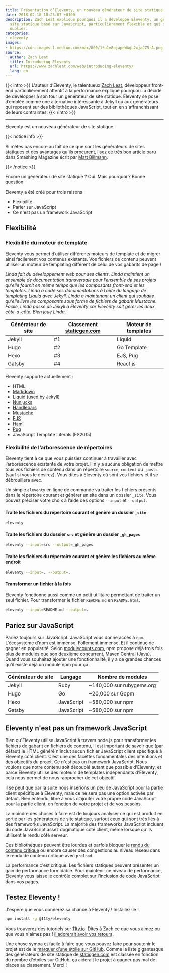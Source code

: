 ```yaml
---
title: Présentation d’Eleventy, un nouveau générateur de site statique
date: 2018-02-18 10:23:07 +0100
description: Zach Leat explique pourquoi il a développé Eleventy, un générateur de
  site statique basé sur JavaScript, particulièrement flexible et qui sait se faire
  oublier.
categories:
- eleventy
images:
- https://cdn-images-1.medium.com/max/800/1*u1v8ojapeWAgL2xjaJZ5rA.png
source:
  author: Zach Leat
  title: Introducing Eleventy
  url: https://www.zachleat.com/web/introducing-eleventy/
  lang: en
---
```


{{< intro >}} L'auteur d’Eleventy, le talentueux
[Zach Leat](https://twitter.com/zachleat), développeur front-end
particulièrement attentif à la performance explique pourquoi il a décidé de
développer à son tour un générateur de site statique. Eleventy se pose d’emblée
comme une alternative intéressante à Jekyll ou aux générateurs qui reposent sur
des bibliothèques JavaScript, tout en en s'affranchissant de leurs contraintes.
{{< /intro >}}

---

Eleventy est un nouveau générateur de site statique.

{{< notice info >}}

Si n'êtes pas encore au fait de ce que sont les générateurs
de sites statiques et des avantages qu'ils procurent, lisez
[ce très bon article](https://www.smashingmagazine.com/2015/11/modern-static-website-generators-next-big-thing/)
paru dans Smashing Magazine écrit par
[Matt Biilmann](https://twitter.com/biilmann).

{{< /notice >}}

Encore un générateur de site statique ? Oui. Mais pourquoi ? Bonne question.

Eleventy a été créé pour trois raisons :

-  Flexibilité
-  Parier sur JavaScript
-  Ce n'est pas un framework JavaScript

## Flexibilité

### Flexibilité du moteur de template

Eleventy vous permet d’utiliser différents moteurs de template et de migrer
ainsi facilement vos contenus existants. Vos fichiers de contenu peuvent
utiliser un moteur de templating différent de celui de vos gabarits de page !

_Linda fait du développement web pour ses clients. Linda maintient un ensemble
de documentation transversale pour l’ensemble de ses projets qu'elle fournit en
même temps que les composants front-end et les templates. Linda a codé ses
documentations à l’aide du langage de templating Liquid avec Jekyll. Linda a
maintenant un client qui souhaite qu'elle livre les composants sous forme de
fichiers de gabarit Mustache. Facile, Linda passe de Jekyll à Eleventy car
Eleventy sait gérer les deux côte-à-côte. Bien joué Linda._

| Générateur de site | Classement [staticgen.com](https://www.staticgen.com/) | Moteur de templates |
| ------------------ | ------------------------------------------------------ | ------------------- |
| Jekyll             | #1                                                     | Liquid              |
| Hugo               | #2                                                     | Go Template         |
| Hexo               | #3                                                     | EJS, Pug            |
| Gatsby             | #4                                                     | React.js            |

Eleventy supporte actuellement :

-  HTML
-  [Markdown](https://github.com/markdown-it/markdown-it)
-  [Liquid](https://www.npmjs.com/package/liquidjs) (used by Jekyll)
-  [Nunjucks](https://mozilla.github.io/nunjucks/)
-  [Handlebars](https://github.com/wycats/handlebars.js)
-  [Mustache](https://github.com/janl/mustache.js/)
-  [EJS](https://www.npmjs.com/package/ejs)
-  [Haml](https://github.com/tj/haml.js)
-  [Pug](https://github.com/pugjs/pug)
-  JavaScript Template Literals (ES2015)

### Flexibilité de l’arborescence de répertoires

Eleventy tient à ce que vous puissiez continuer à travailler avec l’arborescence
existante de votre projet. Il n'y a aucune obligation de mettre tous vos
fichiers de contenu dans un répertoire `source`, `content` ou `_posts` (sauf si
vous le désirez). Vous dites à Eleventy où sont vos fichiers et il se
débrouillera avec.

Un simple `eleventy` en ligne de commande va traiter les fichiers présents dans
le répertoire courant et générer un site dans un dossier `_site`. Vous pouvez
préciser votre choix à l’aide des options `--input` et `--output`.

#### Traite les fichiers du répertoire courant et génère un dossier `_site`

```sh
eleventy
```

#### Traite les fichiers du dossier `src` et génère un dossier `_gh_pages`

```sh
eleventy --input=src --output=_gh_pages
```

#### Traite les fichiers du répertoire courant et génère les fichiers au même endroit

```sh
eleventy --input=. --output=.
```

#### Transformer un fichier à la fois

Eleventy fonctionne aussi comme un petit utilitaire permettant de traiter un
seul fichier. Pour transformer le fichier `README.md` en `README.html`.

```sh
eleventy --input=README.md --output=.
```

## Pariez sur JavaScript

Pariez toujours sur JavaScript. JavaScript vous donne accès à `npm`.
L'écosystème d’npm est immense. Follement immense. Et il continue de gagner en
popularité. Selon [modulecounts.com](http://www.modulecounts.com/), npm propose
déjà trois fois plus de modules que son deuxième concurrent, Maven Central
(Java). Quand vous souhaitez ajouter une fonctionnalité, il y a de grandes
chances qu'il existe déjà un module npm pour ça.

| Générateur de site | Langage    | Nombre de modules         |
| ------------------ | ---------- | ------------------------- |
| Jekyll             | Ruby       | ~140,000 sur rubygems.org |
| Hugo               | Go         | ~20,000 sur Gopm          |
| Hexo               | JavaScript | ~580,000 sur npm          |
| Gatsby             | JavaScript | ~580,000 sur npm          |

## Eleventy n'est pas un framework JavaScript

Bien qu'Eleventy utilise JavaScript à travers node.js pour transformer les
fichiers de gabarit en fichiers de contenu, il est important de savoir que (par
défaut) le HTML généré n'inclut aucun fichier JavaScript client spécifique à
Eleventy côté client. C’est une des facettes fondamentales des intentions et des
objectifs du projet. Ce n'est pas un framework JavaScript. Nous voulons que
notre contenu soit découplé autant que possible d’Eleventy, et parce Eleventy
utilise des moteurs de templates indépendants d’Eleventy, cela nous permet de
nous rapprocher de cet objectif.

Il se peut que par la suite nous insérions un peu de JavaScript pour la partie
client spécifique à Eleventy, mais ce ne sera pas une option activée par défaut.
Bien entendu, libre à vous d’ajouter votre propre code JavaScript pour la partie
client, en fonction de votre projet et de vos besoins.

La moindre des choses à faire est de toujours analyser ce qui est produit en
sortie par les générateurs de site statique, surtout ceux qui sont très liés à
des frameworks JavaScript. La majorité des frameworks JavaScript incluent du
code JavaScript assez dogmatique côté client, même lorsque qu'ils utilisent le
rendu côté serveur.

Ces bibliothèques peuvent être lourdes et parfois bloquer le
[rendu du contenu critique](https://developers.google.com/web/fundamentals/performance/critical-rendering-path/)
ou encore causer des congestions au niveau réseau dans le rendu de contenu
critique avec `preload`.

La performance c'est critique. Les fichiers statiques peuvent présenter un gain
de performance formidable. Pour maintenir ce niveau de performance, Eleventy
vous laisse le contrôle complet sur l’inclusion de code JavaScript dans vos
pages.

## Testez Eleventy !

J'espère que vous donnerez sa chance à Eleventy ! Installez-le !

```sh
npm install -g @11ty/eleventy
```

Vous trouverez des tutoriels sur [11ty.io](https://www.11ty.io/). Dites à Zach
ce que vous aimez ou que vous n'aimez pas !
[il adorerait avoir vos retours](https://twitter.com/zachleat).

Une chose sympa et facile à faire que vous pouvez faire pour soutenir le projet
est de le [marquer d’une étoile sur GitHub](https://github.com/11ty/eleventy).
Comme la liste gigantesque des générateurs de site statique de
[staticgen.com](https://www.staticgen.com/) est classée en fonction du nombre
d’étoiles sur GitHub, ça aiderait le projet à gagner pas mal de places au
classement. Merci !
